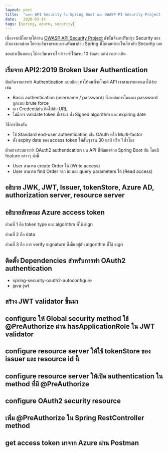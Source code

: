 ```yaml
---
layout: post
title:  "มาทำ API Security ใน Spring Boot ตาม OWASP PI Security Project กัน (Part 1)"
date:   2020-03-14
tags: [spring, azure, security]
---
```

เนื่องจากมีโอกาสได้อ่าน [OWASP API Security Project](https://owasp.org/www-project-api-security/) ดังนั้นจึงมาปรับปรุง Security ของตัวเองซะหน่อย โดยจะเริ่มจากระบบงานพัฒนาด้วย Spring ที่ไม่เคยทำอะไรเกี่ยวกับ Security เลย  

ขอแบ่งเป็นตอนๆ ไปละกันเพราะใจว่าจะทำให้ครบ 10 ข้อเลย แต่น่าจะยาวเกิน  

## เริ่มจาก API2:2019 Broken User Authentication
มักเกิดจากการทำ Authentication แบบผิดๆ ทำให้คนที่จะโจมตี API เราสามารถคาดเดาได้ง่าย เช่น
- Basic authentication (username / password) ที่ง่ายต่อการโดนเดา password ถูกแบบ brute force
- เอา Credentials ติดไปกับ URL
- ไม่มีการ validate token ที่เข้ามา ทั้ง Signed algorithm และ expiring date

วิธีการป้องกัน
- ใช้ Standard end-user authentication เช่น OAuth หรือ Multi-factor
- ตั้ง expiry date ของ access token ให้สั้นๆ เช่น 30 นาที หรือ 1 ชั่วโมง

ตัวอย่างระบบจะทำ OAuth2 authentication บน API ที่พัฒนาด้วย Spring Boot กัน โดยมี feature คร่าวๆ ดังนี้
- User สามารถ create Order ได้ (Write access)
- User สามารถ find Order จาก id และ query parameters ได้ (Read access)


## อธิบาย JWK, JWT, Issuer, tokenStore, Azure AD, authorization server, resource server

## อธิบายลักษณะ Azure access token
ส่วนที่ 1 คือ token type และ algorithm ที่ใช้ sign
<script src="https://gist.github.com/raksit31667/1bc2211735f9ed91255fe1fbb88b8292.js"></script>
ส่วนที่ 2 คือ data
<script src="https://gist.github.com/raksit31667/d966c1dbf4d24aa6e3a738dd178ce526.js"></script>
ส่วนที่ 3 คือ การ verify signature ซึ่งขึ้นอยู่กับ algorithm ที่ใช้ sign

## ติดตั้ง Dependencies สำหรับการทำ OAuth2 authentication
- spring-security-oauth2-autoconfigure
- java-jwt
<script src="https://gist.github.com/raksit31667/89b00772e1a6aed5931c7d49bd660f31.js"></script>

## สร้าง JWT validator ขึ้นมา
<script src="https://gist.github.com/raksit31667/bfe4975f9013ad5eb2cc0286e8a2db2d.js"></script>
<script src="https://gist.github.com/raksit31667/e12e56019717fefb4557e9a281ff0aaf.js"></script>

## configure ให้ Global security method ใช้ @PreAuthorize ผ่าน hasApplicationRole ใน JWT validator
<script src="https://gist.github.com/raksit31667/e3fe0dafabae9347b3c9e8b9cc52e940.js"></script>

## configure resource server ให้ใช้ tokenStore ของ issuer และ resource id นี้
## configure resource server ให้เปิด authentication ใน method ที่มี @PreAuthorize
<script src="https://gist.github.com/raksit31667/d1d266bf42651706b59a816d420ff6fd.js"></script>

## configure OAuth2 security resource
<script src="https://gist.github.com/raksit31667/ac282138387a526725f66497dd39d8be.js"></script>

## เพิ่ม @PreAuthorize ใน Spring RestController method
<script src="https://gist.github.com/raksit31667/8666af06e9a93ca3cab23550d39d7cf2.js"></script>

## get access token มาจาก Azure ผ่าน Postman
<script src="https://gist.github.com/raksit31667/7a6f16fa99ffd89795440c72ba177178.js"></script>